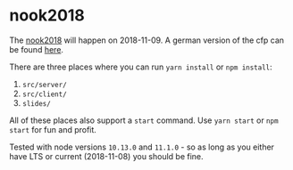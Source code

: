nook2018
===

The [nook2018](https://metanook.de/2018) will happen on 2018-11-09.
A german version of the cfp can be found [here](https://metanook.de/2018/cfp).

There are three places where you can run `yarn install` or `npm install`:
1. `src/server/`
2. `src/client/`
3. `slides/`

All of these places also support a `start` command. Use `yarn start` or `npm start` for fun and profit.

Tested with node versions `10.13.0` and `11.1.0` - so as long as you either have LTS or current (2018-11-08) you should be fine.